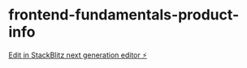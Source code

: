 # frontend-fundamentals-product-info

[Edit in StackBlitz next generation editor ⚡️](https://stackblitz.com/~/github.com/koldovsky/frontend-fundamentals-product-info)